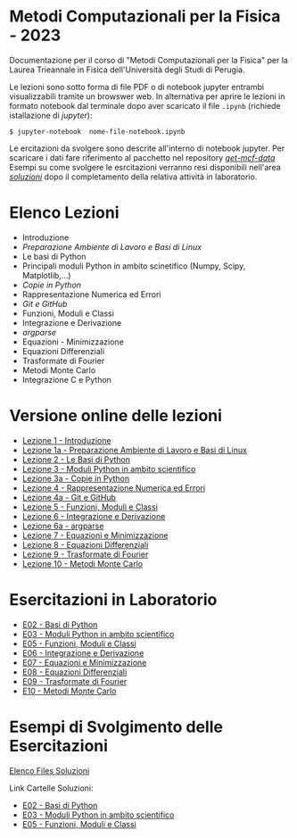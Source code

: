 # Metodi Computazionali per la Fisica - 2023

Documentazione per il corso di "Metodi Computazionali per la Fisica"
per la Laurea Trieannale in Fisica dell'Università degli Studi di Perugia.

Le lezioni sono sotto forma di file PDF o di notebook jupyter entrambi visualizzabili tramite un browswer web.
In alternativa per aprire le lezioni in formato notebook dal terminale dopo aver scaricato il file `.ipynb` (richiede istallazione di _jupyter_):

    $ jupyter-notebook  nome-file-notebook.ipynb

    

Le ercitazioni da svolgere sono descrite all'interno di notebook jupyter.
Per scaricare i dati fare riferimento al pacchetto nel repository [*get-mcf-data*](https://github.com/s-germani/get-mcf-data)
Esempi su come svolgere le esrcitazioni verranno resi disponibili nell'area [*soluzioni*](https://github.com/s-germani/metodi-computazionali-fisica-2023/tree/main/soluzioni) dopo il completamento della relativa attività in laboratorio.


Elenco Lezioni
==============
* Introduzione
* *Preparazione Ambiente di Lavoro e Basi di Linux*
* Le basi di Python
* Principali moduli Python in ambito scinetifico (Numpy, Scipy, Matplotlib,...)
* *Copie in Python*
* Rappresentazione Numerica ed Errori
* *Git e GitHub*
* Funzioni, Moduli e Classi
* Integrazione e Derivazione
* *argparse*
* Equazioni - Minimizzazione
* Equazioni Differenziali
* Trasformate di Fourier
* Metodi Monte Carlo
* Integrazione C e Python




Versione online delle lezioni
=========================================
* [Lezione  1  - Introduzione](https://github.com/s-germani/metodi-computazionali-fisica-2023/blob/main/slides/L01_MetodiComputazionali_Intro.pdf)
* [Lezione  1a - Preparazione Ambiente di Lavoro e Basi di Linux](https://github.com/s-germani/metodi-computazionali-fisica-2023/blob/main/slides/L01a_Terminale_Linux.pdf)
* [Lezione  2  - Le Basi di Python](notebooks/lezioni/L02_BasiPython.ipynb)
* [Lezione  3  - Moduli Python in ambito scientifico](notebooks/lezioni/L03_NumpyScipyMatplotlib.ipynb)
* [Lezione  3a - Copie in Python](notebooks/lezioni/L03a_PythonCopy.ipynb)
* [Lezione  4  - Rappresentazione Numerica ed Errori](notebooks/lezioni/L04_Rappresentazioni_ed_Errori_Numerici.ipynb)
* [Lezione  4a - Git e GitHub](notebooks/lezioni/L04a_Github.ipynb)
* [Lezione  5  - Funzioni, Moduli e Classi](notebooks/lezioni/L05_Funzioni_Moduli_e_Classi.ipynb)
* [Lezione  6  - Integrazione e Derivazione](notebooks/lezioni/L06_Integrazione_e_Derivazione.ipynb)
* [Lezione  6a - argparse]((notebooks/lezioni/L05a_argparse.ipynb))
* [Lezione  7  - Equazioni e Minimizzazione](notebooks/lezioni/L07_Equazioni_Minimizzazione.ipynb)
* [Lezione  8  - Equazioni Differenziali](notebooks/lezioni/L08_EquazioniDifferenziali.ipynb)
* [Lezione  9  - Trasformate di Fourier](notebooks/lezioni/L09_TrasformateFourier.ipynb)
* [Lezione 10  - Metodi Monte Carlo](notebooks/lezioni/L10_MonteCarlo.ipynb)


Esercitazioni in Laboratorio
=========================================
* [E02 - Basi di Python](notebooks/esercitazioni/E02_BasiPython.ipynb)
* [E03 - Moduli Python in ambito scientifico ](notebooks/esercitazioni/E03_NumpyScipyMatplotlib.ipynb)
* [E05 - Funzioni, Moduli e Classi](notebooks/esercitazioni/E05_Funzioni_Moduli_e_Classi.ipynb)
* [E06 - Integrazione e Derivazione](notebooks/esercitazioni/E06_Integrazione_e_Derivazione.ipynb)
* [E07 - Equazioni e Minimizzazione](notebooks/esercitazioni/E07_Equazioni_Minimizzazione.ipynb)
* [E08 - Equazioni Differenziali](notebooks/esercitazioni/E08_EquazioniDifferenziali.ipynb)
* [E09 - Trasformate di Fourier](notebooks/esercitazioni/E09_TrasformateFourier.ipynb)
* [E10 - Metodi Monte Carlo](notebooks/esercitazioni/E10_MonteCarlo.ipynb)


Esempi di Svolgimento delle Esercitazioni
=========================================

[Elenco Files Soluzioni](soluzioni/ELENCO_SOLUZIONI.md)

Link Cartelle Soluzioni:
* [E02 - Basi di Python](soluzioni/E02)
* [E03 - Moduli Python in ambito scientifico](soluzioni/E03)
* [E05 - Funzioni, Moduli e Classi](soluzioni/E05)

